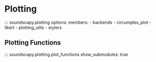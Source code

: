 # Plotting

::: soundscapy.plotting
options:
members: - backends - circumplex_plot - likert - plotting_utils - stylers

## Plotting Functions

::: soundscapy.plotting.plot_functions
show_submodules: true
